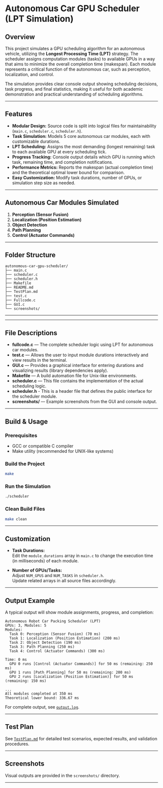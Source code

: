 # Autonomous Car GPU Scheduler (LPT Simulation)

## Overview

This project simulates a GPU scheduling algorithm for an autonomous vehicle, utilizing the **Longest Processing Time (LPT)** strategy. The scheduler assigns computation modules (tasks) to available GPUs in a way that aims to minimize the overall completion time (makespan). Each module represents a critical function of the autonomous car, such as perception, localization, and control.

The simulation provides clear console output showing scheduling decisions, task progress, and final statistics, making it useful for both academic demonstration and practical understanding of scheduling algorithms.

---

## Features

- **Modular Design:** Source code is split into logical files for maintainability (`main.c`, `scheduler.c`, `scheduler.h`).
- **Task Simulation:** Models 5 core autonomous car modules, each with customizable durations.
- **LPT Scheduling:** Assigns the most demanding (longest remaining) task to each available GPU at every scheduling tick.
- **Progress Tracking:** Console output details which GPU is running which task, remaining time, and completion notifications.
- **Performance Metrics:** Reports the makespan (actual completion time) and the theoretical optimal lower bound for comparison.
- **Easy Customization:** Modify task durations, number of GPUs, or simulation step size as needed.

---

## Autonomous Car Modules Simulated

1. **Perception (Sensor Fusion)**
2. **Localization (Position Estimation)**
3. **Object Detection**
4. **Path Planning**
5. **Control (Actuator Commands)**

---

## Folder Structure

```
autonomous-car-gpu-scheduler/
├── main.c
├── scheduler.c
├── scheduler.h
├── Makefile
├── README.md
├── TestPlan.md
├── test.c
├── Fullcode.c
├── GUI.c
└── screenshots/
```

---
---

## File Descriptions

- **fullcode.c** — The complete scheduler logic using LPT for autonomous car modules.
- **test.c** — Allows the user to input module durations interactively and view results in the terminal.
- **GUI.c** — Provides a graphical interface for entering durations and visualizing results (library dependencies apply).
- **Makefile** — A build automation file for Unix-like environments.
- **scheduler.c** — This file contains the implementation of the actual scheduling logic.
- **scheduler.h** - This is a header file that defines the public interface for the scheduler module.
- **screenshots/** — Example screenshots from the GUI and console output.

---

## Build & Usage

### **Prerequisites**
- GCC or compatible C compiler
- Make utility (recommended for UNIX-like systems)

### **Build the Project**
```sh
make
```

### **Run the Simulation**
```sh
./scheduler
```

### **Clean Build Files**
```sh
make clean
```

---

## Customization

- **Task Durations:**  
  Edit the `module_durations` array in `main.c` to change the execution time (in milliseconds) of each module.

- **Number of GPUs/Tasks:**  
  Adjust `NUM_GPUS` and `NUM_TASKS` in `scheduler.h`.  
  Update related arrays in all source files accordingly.

---

## Output Example

A typical output will show module assignments, progress, and completion:

```
Autonomous Robot Car Packing Scheduler (LPT)
GPUs: 3, Modules: 5
Modules:
  Task 0: Perception (Sensor Fusion) (70 ms)
  Task 1: Localization (Position Estimation) (200 ms)
  Task 2: Object Detection (190 ms)
  Task 3: Path Planning (250 ms)
  Task 4: Control (Actuator Commands) (300 ms)

Time: 0 ms
  GPU 0 runs [Control (Actuator Commands)] for 50 ms (remaining: 250 ms)
  GPU 1 runs [Path Planning] for 50 ms (remaining: 200 ms)
  GPU 2 runs [Localization (Position Estimation)] for 50 ms (remaining: 150 ms)

...
All modules completed at 350 ms
Theoretical lower bound: 336.67 ms
```

For complete output, see [`output.log`](output.log).

---

## Test Plan

See [`TestPlan.md`](TestPlan.md) for detailed test scenarios, expected results, and validation procedures.

---

## Screenshots

Visual outputs are provided in the `screenshots/` directory.

---



